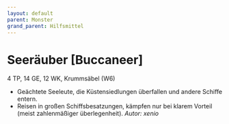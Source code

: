 ```yaml
---
layout: default
parent: Monster
grand_parent: Hilfsmittel
---
```


# Seeräuber [Buccaneer]
4 TP, 14 GE, 12 WK, Krummsäbel (W6)
- Geächtete Seeleute, die Küstensiedlungen überfallen und andere Schiffe entern.
- Reisen in großen Schiffsbesatzungen, kämpfen nur bei klarem Vorteil (meist zahlenmäßiger überlegenheit).
*Autor: xenio*